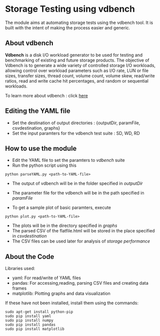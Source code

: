 # Storage Testing using vdbench

The module aims at automating storage tests using the vdbench tool. It is built with the intent of 
making the process easier and generic. 

## About vdbench

**Vdbench** is a disk I/O workload generator to be used for testing and benchmarking of existing
and future storage products. The objective of Vdbench is to generate a wide variety of controlled storage I/O workloads,
allowing control over workload parameters such as I/O rate, LUN or file sizes, transfer sizes,
thread count, volume count, volume skew, read/write ratios, read and write cache hit
percentages, and random or sequential workloads.

To learn more about vdbench : click [here](https://github.com/openebs/test-storage/blob/master/vdbench/vdbench.pdf)

## Editing the YAML file

* Set the destination of output directories : {outputDir, paramFile, csvdestination, graphs}
* Set the input paramters for the vdbench test suite : SD, WD, RD

## How to use the module

* Edit the YAML file to set the paramters to *vdbench* suite
* Run the python script using this
```
python parseYAML.py <path-to-YAML-file>
```

* The output of vdbench will be in the folder specified in *outputDir* 
* The parameter file for the vdbench will be in the path specified in *paramFile*

* To get a sample plot of basic paramters, execute
```
python plot.py <path-to-YAML-file>
```

* The plots will be in the directory specified in *graphs* 
* The parsed CSV of the flatfile.html will be stored in the place specified in *csvdestination*
* The CSV files can be used later for analysis of *storage performance*

## About the Code

Libraries used:

* yaml: For read/write of YAML files
* pandas: For accessing,reading, parsing CSV files and creating data frames
* matplotlib: Plotting graphs and data visualization

If these have not been installed, install them using the commands:

```
sudo apt-get install python-pip
sudo pip install yaml
sudo pip install numpy
sudo pip install pandas
sudo pip install matplotlib
```
